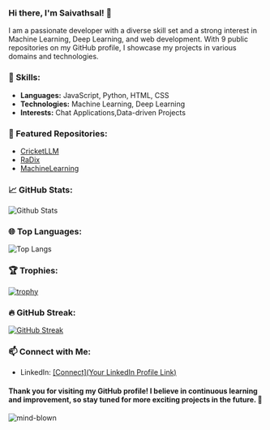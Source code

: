 ### Hi there, I'm Saivathsal! 👋

I am a passionate developer with a diverse skill set and a strong interest in Machine Learning, Deep Learning, and web development. With 9 public repositories on my GitHub profile, I showcase my projects in various domains and technologies.

### 🚀 Skills:
- **Languages:** JavaScript, Python, HTML, CSS
- **Technologies:** Machine Learning, Deep Learning
- **Interests:** Chat Applications,Data-driven Projects

### 🌟 Featured Repositories:

- [CricketLLM](https://github.com/saivathsal/CricketLLM)
- [RaDix](https://github.com/saivathsal/RaDix)
- [MachineLearning](https://github.com/saivathsal/MachineLearning)

### 📈 GitHub Stats:
![Github Stats](https://github-readme-stats.vercel.app/api?username=saivathsal)

### 🌐 Top Languages:
![Top Langs](https://github-readme-stats.vercel.app/api/top-langs/?username=saivathsal)

### 🏆 Trophies:
[![trophy](https://github-profile-trophy.vercel.app/?username=saivathsal)](https://github.com/saivathsal)

### 🔥 GitHub Streak:
[![GitHub Streak](https://streak-stats.demolab.com/?user=saivathsal)](https://git.io/streak-stats)

### 📫 Connect with Me:
- LinkedIn: [[Connect](Your LinkedIn Profile Link)](https://www.linkedin.com/in/saivathsal/)


#### Thank you for visiting my GitHub profile! I believe in continuous learning and improvement, so stay tuned for more exciting projects in the future. 🚀

![mind-blown](https://media.giphy.com/media/nGMnDqebzDcfm/giphy.gif)
